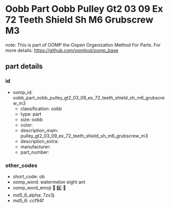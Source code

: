 # Oobb Part Oobb Pulley Gt2 03 09 Ex 72 Teeth Shield Sh M6 Grubscrew M3  

note: This is part of OOMP the Oopen Organization Method For Parts. For more details: https://github.com/oomlout/oomp_base

##  part details





### id
* oomp_id: oobb_part_oobb_pulley_gt2_03_09_ex_72_teeth_shield_sh_m6_grubscrew_m3
  * classification: oobb
  * type: part
  * size: oobb
  * color: 
  * description_main: pulley_gt2_03_09_ex_72_teeth_shield_sh_m6_grubscrew_m3
  * description_extra: 
  * manufacturer: 
  * part_number: 

### other_codes
* short_code: ob
* oomp_word: watermelon eight ant
* oomp_word_emoji :watermelon: :eight: :ant:
* md5_6_alpha: 7zx3j
* md5_6: ccf94f